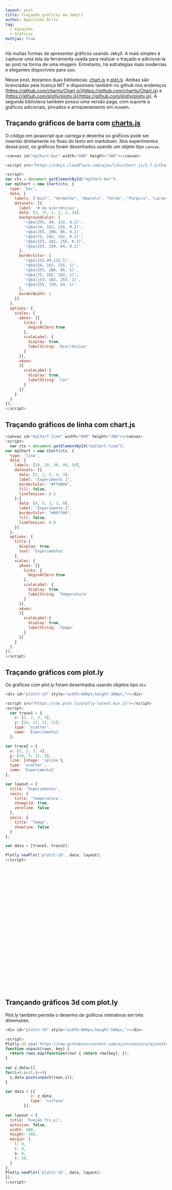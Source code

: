 ```yaml
---
layout: post
title: Traçando gráficos em Jekyll
author: Agostinho Brito
tag:
  - Equações
  - Gráficos
mathjax: true
---
```


Há muitas formas de apresentar gráficos usando Jekyll. A mais simples
é capturar uma tela da ferramenta usada para realizar o traçado e
adicioná-la ao post na forma de uma imagem. Entretanto, há estratégias
mais modernas e elegantes disponíveis para uso.

Nesse post, testamos duas bibliotecas: [chart.js](https://chartjs.org) e [plot.ly](https://plot.ly).<!--more--> Ambas são licenciadas pela licença MIT e disponíveis também no github nos endereços [https://github.com/chartjs/Chart.js](https://github.com/chartjs/Chart.js) e [https://github.com/plotly/plotly.js](https://github.com/plotly/plotly.js). A segunda biblioteca também possui uma versão paga, com suporte a gráficos adicionais, privados e armazenamento em nuvem.

## Traçando gráficos de barra com [charts.js](https://chartjs.org)

O código em javascript que carrega e desenha os gráficos pode ser inserido diretamente no fluxo do texto em markdown. Nos experimentos desse post, os gráficos foram desenhados usando um objeto tipo `canvas`.

```javascript
<canvas id="myChart-bar" width="600" height="380"></canvas>

<script src="https://cdnjs.cloudflare.com/ajax/libs/Chart.js/2.7.2/Chart.js"></script>

<script>
var ctx = document.getElementById("myChart-bar");
var myChart = new Chart(ctx, {
  type: 'bar',
  data: {
    labels: ["Azul", "Vermelho", "Amarelo", "Verde", "Púrpura", "Laranja"],
    datasets: [{
      label: '# de ocorrências',
      data: [3, 15, 1, 2, 2, 20],
      backgroundColor: [
        'rgba(255, 99, 132, 0.2)',
        'rgba(54, 162, 235, 0.2)',
        'rgba(255, 206, 86, 0.2)',
        'rgba(75, 192, 192, 0.2)',
        'rgba(153, 102, 255, 0.2)',
        'rgba(255, 159, 64, 0.2)'
      ],
      borderColor: [
        'rgba(255,99,132,1)',
        'rgba(54, 162, 235, 1)',
        'rgba(255, 206, 86, 1)',
        'rgba(75, 192, 192, 1)',
        'rgba(153, 102, 255, 1)',
        'rgba(255, 159, 64, 1)'
      ],
      borderWidth: 1
    }]
  },
  options: {
    scales: {
      yAxes: [{
        ticks: {
          beginAtZero:true
        },
        scaleLabel: {
          display: true,
          labelString: 'Ocorrências'
        }      
      }],
      xAxes:
      [{
        scaleLabel:{
          display: true,
          labelString: 'Cor'
        }
      }]
    }
  }
});
</script>
```

<canvas id="myChart-bar" width="600" height="380"></canvas>

<script src="https://cdnjs.cloudflare.com/ajax/libs/Chart.js/2.7.2/Chart.js"></script>

<script>
var ctx = document.getElementById("myChart-bar");
var myChart = new Chart(ctx, {
type: 'bar',
data: {
    labels: ["Azul", "Vermelho", "Amarelo", "Verde", "Púrpura", "Laranja"],
        datasets: [{
            label: '# de ocorrências',
            data: [3, 15, 1, 2, 2, 20],
            backgroundColor: [
                'rgba(255, 99, 132, 0.2)',
                'rgba(54, 162, 235, 0.2)',
                'rgba(255, 206, 86, 0.2)',
                'rgba(75, 192, 192, 0.2)',
                'rgba(153, 102, 255, 0.2)',
                'rgba(255, 159, 64, 0.2)'
            ],
            borderColor: [
                'rgba(255,99,132,1)',
                'rgba(54, 162, 235, 1)',
                'rgba(255, 206, 86, 1)',
                'rgba(75, 192, 192, 1)',
                'rgba(153, 102, 255, 1)',
                'rgba(255, 159, 64, 1)'
            ],
            borderWidth: 1
        }]
    },
    options: {
        scales: {
            yAxes: [{
                ticks: {
                    beginAtZero:true
                },
                  scaleLabel: {
       			  display: true,
        		  labelString: 'Ocorrências'
				}			 
            }],
			xAxes:
			[{
			      scaleLabel:{
				  display: true,
				labelString: 'Cor'
			}}
			]
        }
    }
});
</script>

## Traçando gráficos de linha com chart.js

```javascript
<canvas id="myChart-line" width="600" height="380"></canvas>
<script>
  var ctx = document.getElementById("myChart-line");
var myChart = new Chart(ctx, {
  type: 'line',
  data: {
    labels: [10, 20, 30, 40, 50],
    datasets: [{
      data: [1, 2, 5, 4, 3],
      label: "Experimento 1",
      borderColor: "#ff0000",
      fill: false,
      lineTension: 0.5
    },{
      data: [4, 5, 3, 3, 0],
      label: "Experimento 2",
      borderColor: "#00ff00",
      fill: false,
      lineTension: 0.0
    }]
  },
  options: {
    title:{
      display: true,
      text: 'Experimentos'
    },
    scales: {
      yAxes: [{
        ticks: {
          beginAtZero:true
        },
        scaleLabel: {
          display: true,
          labelString: 'Temperatura'
        }      
      }],
      xAxes:
      [{
        scaleLabel:{
          display: true,
          labelString: 'Tempo'
        }
      }]
    }
  }
});
</script>
```

<canvas id="myChart-line" width="600" height="380"></canvas>
<script>
var ctx = document.getElementById("myChart-line");
var myChart = new Chart(ctx, {
    type: 'line',
	data: {
      labels: [10, 20, 30, 40, 50],
	datasets: [{
			data: [1, 2, 5, 4, 3],
			label: "Experimento 1",
			borderColor: "#ff0000",
			fill: false,
			lineTension: 0.5
	},{
			data: [4, 5, 3, 3, 0],
			label: "Experimento 2",
			borderColor: "#00ff00",
			fill: false,
			lineTension: 0.0
	}]
	},
    options: {
				title:{
						display: true,
						text: 'Experimentos'
				},
				scales: {
            yAxes: [{
                ticks: {
                    beginAtZero:true
                },
                scaleLabel: {
       							display: true,
        						labelString: 'Temperatura'
								}			 
            }],
						xAxes:
						[{
								scaleLabel:{
										display: true,
										labelString: 'Tempo'
								}
						}]
        }
    }
});
</script>
																							
## Traçando gráficos com plot.ly

Os gráficos com plot.ly foram desenhados usando objetos tipo `div`

```javascript
<div id="plotit-2d" style="width:600px;height:380px;"></div>

<script src="https://cdn.plot.ly/plotly-latest.min.js"></script>
<script>
  var trace1 = {
    x: [1, 2, 3, 4],
    y: [16, 11, 12, 21],
    type: 'scatter',
    name: 'Experimento1'
  };

var trace2 = {
  x: [1, 2, 3, 4],
  y: [10, 5, 11, 9],
  line: {shape: 'spline'},
  type: 'scatter',
  name: 'Experimento2'
};

var layout = {
  title: 'Experimentos',
  xaxis: {
    title: 'Temperatura',
    showgrid: true,
    zeroline: false
  },
  yaxis: {
    title: 'Tempo',
    showline: false
  }
};

var data = [trace1, trace2];

Plotly.newPlot('plotit-2d', data, layout);
</script>
```
<div id="plotit-2d" style="width:600px;height:380px;"></div>

<script src="https://cdn.plot.ly/plotly-latest.min.js"></script>
<script>

var trace1 = {
  x: [1, 2, 3, 4],
  y: [16, 11, 12, 21],
		type: 'scatter',
		name: 'Experimento1'
};

var trace2 = {
  x: [1, 2, 3, 4],
  y: [10, 5, 11, 9],
  line: {shape: 'spline'},
		type: 'scatter',
		name: 'Experimento2'
};

var layout = {
  title: 'Experimentos',
  xaxis: {
    title: 'Temperatura',
    showgrid: true,
    zeroline: false
  },
  yaxis: {
    title: 'Tempo',
    showline: false
  }
};

var data = [trace1, trace2];

Plotly.newPlot('plotit-2d', data, layout);
</script>

## Trançando gráficos 3d com plot.ly

Plot.ly também permite o desenho de gráficos interativos em três
dimensões. 

```javascript
<div id="plotit-3d" style="width:600px;height:580px;"></div>

<script>
Plotly.d3.csv('https://raw.githubusercontent.com/ajustetecnico/ajustetecnico.github.io/master/images/plots/myplot.csv', function(err, rows){
function unpack(rows, key) {
  return rows.map(function(row) { return row[key]; });
}
  
var z_data=[]
for(i=0;i<41;i++){
  z_data.push(unpack(rows,i));
}

var data = [{
           z: z_data,
           type: 'surface'
        }];
  
var layout = {
  title: 'Função f(x,y)',
  autosize: false,
  width: 600,
  height: 580,
  margin: {
    l: 0,
    r: 0,
    b: 0,
    t: 50,
  }
};
Plotly.newPlot('plotit-3d', data, layout);
});
</script>
```
<div id="plotit-3d" style="width:600px;height:580px;"></div>

<script>
Plotly.d3.csv('https://raw.githubusercontent.com/ajustetecnico/ajustetecnico.github.io/master/images/plots/myplot.csv', function(err, rows){
function unpack(rows, key) {
  return rows.map(function(row) { return row[key]; });
}
  
var z_data=[]
for(i=0;i<41;i++){
  z_data.push(unpack(rows,i));
}

var data = [{
           z: z_data,
           type: 'surface'
        }];
  
var layout = {
  title: 'Função f(x,y)',
  autosize: false,
  width: 600,
  height: 580,
  margin: {
    l: 0,
    r: 0,
    b: 0,
    t: 50,
  }
};
Plotly.newPlot('plotit-3d', data, layout);
});
</script>

## Traçando funções diretamente com plot.it

Superfícies também podem ser desenhadas diretamente de suas equações,
gerando a matriz de elevação no próprio código. Neste exemplo, é
traçada a função $$f(x,y) = (x^2+y^2)\sin(6x)\cos(6y)$$.

```javascript
<div id="plotit-3d1" style="width:600px;height:580px;"></div>

<script>
z1 = [];
for(var x=-1; x<1; x=x+0.05){
  zrow = [];
  for(var y=-1; y<1; y=y+0.05){
    zrow.push((x*x+y*y)*Math.sin(6*x)*Math.cos(6*y));
  }
  z1.push(zrow);
}	
var layout = {
  title: 'Função f(x,y)',
  autosize: false,
  width: 600,
  height: 580,
  margin: {
    l: 0,
    r: 0,
    b: 0,
    t: 50,
  }
};

var data_z1 = {z: z1, type: 'surface'};
Plotly.newPlot('plotit-3d1', [data_z1], layout);
</script>
```

<div id="plotit-3d1" style="width:600px;height:580px;"></div>

<p id="demo">Alo</p>

<script>
z1 = [];
for(var x=-1; x<1; x=x+0.05){
  zrow = [];
  for(var y=-1; y<1; y=y+0.05){
    zrow.push((x*x+y*y)*Math.sin(6*x)*Math.cos(6*y));
  }
  z1.push(zrow);
}	
var layout = {
  title: 'Função f(x,y)',
  autosize: false,
  width: 600,
  height: 580,
  margin: {
    l: 0,
    r: 0,
    b: 0,
    t: 50,
  }
};
document.getElementById("demo").innerHTML=z1.length+"x"+z1[0].length;

var data_z1 = {z: z1, type: 'surface'};
Plotly.newPlot('plotit-3d1', [data_z1], layout);
</script>

